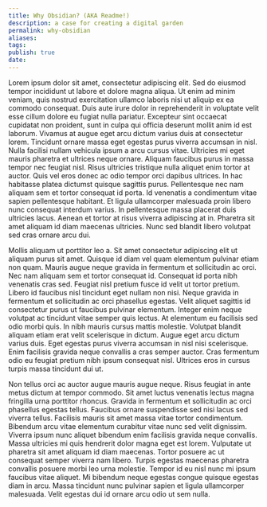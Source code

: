 ```yaml
---
title: Why Obsidian? (AKA Readme!)
description: a case for creating a digital garden
permalink: why-obsidian
aliases: 
tags: 
publish: true 
date: 
---
```

Lorem ipsum dolor sit amet, consectetur adipiscing elit. Sed do eiusmod tempor incididunt ut labore et dolore magna aliqua. Ut enim ad minim veniam, quis nostrud exercitation ullamco laboris nisi ut aliquip ex ea commodo consequat. Duis aute irure dolor in reprehenderit in voluptate velit esse cillum dolore eu fugiat nulla pariatur. Excepteur sint occaecat cupidatat non proident, sunt in culpa qui officia deserunt mollit anim id est laborum. Vivamus at augue eget arcu dictum varius duis at consectetur lorem. Tincidunt ornare massa eget egestas purus viverra accumsan in nisl. Nulla facilisi nullam vehicula ipsum a arcu cursus vitae. Ultricies mi eget mauris pharetra et ultrices neque ornare. Aliquam faucibus purus in massa tempor nec feugiat nisl. Risus ultricies tristique nulla aliquet enim tortor at auctor. Quis vel eros donec ac odio tempor orci dapibus ultrices. In hac habitasse platea dictumst quisque sagittis purus. Pellentesque nec nam aliquam sem et tortor consequat id porta. Id venenatis a condimentum vitae sapien pellentesque habitant. Et ligula ullamcorper malesuada proin libero nunc consequat interdum varius. In pellentesque massa placerat duis ultricies lacus. Aenean et tortor at risus viverra adipiscing at in. Pharetra sit amet aliquam id diam maecenas ultricies. Nunc sed blandit libero volutpat sed cras ornare arcu dui.

Mollis aliquam ut porttitor leo a. Sit amet consectetur adipiscing elit ut aliquam purus sit amet. Quisque id diam vel quam elementum pulvinar etiam non quam. Mauris augue neque gravida in fermentum et sollicitudin ac orci. Nec nam aliquam sem et tortor consequat id. Consequat id porta nibh venenatis cras sed. Feugiat nisl pretium fusce id velit ut tortor pretium. Libero id faucibus nisl tincidunt eget nullam non nisi. Neque gravida in fermentum et sollicitudin ac orci phasellus egestas. Velit aliquet sagittis id consectetur purus ut faucibus pulvinar elementum. Integer enim neque volutpat ac tincidunt vitae semper quis lectus. At elementum eu facilisis sed odio morbi quis. In nibh mauris cursus mattis molestie. Volutpat blandit aliquam etiam erat velit scelerisque in dictum. Augue eget arcu dictum varius duis. Eget egestas purus viverra accumsan in nisl nisi scelerisque. Enim facilisis gravida neque convallis a cras semper auctor. Cras fermentum odio eu feugiat pretium nibh ipsum consequat nisl. Ultrices eros in cursus turpis massa tincidunt dui ut.

Non tellus orci ac auctor augue mauris augue neque. Risus feugiat in ante metus dictum at tempor commodo. Sit amet luctus venenatis lectus magna fringilla urna porttitor rhoncus. Gravida in fermentum et sollicitudin ac orci phasellus egestas tellus. Faucibus ornare suspendisse sed nisi lacus sed viverra tellus. Facilisis mauris sit amet massa vitae tortor condimentum. Bibendum arcu vitae elementum curabitur vitae nunc sed velit dignissim. Viverra ipsum nunc aliquet bibendum enim facilisis gravida neque convallis. Massa ultricies mi quis hendrerit dolor magna eget est lorem. Vulputate ut pharetra sit amet aliquam id diam maecenas. Tortor posuere ac ut consequat semper viverra nam libero. Turpis egestas maecenas pharetra convallis posuere morbi leo urna molestie. Tempor id eu nisl nunc mi ipsum faucibus vitae aliquet. Mi bibendum neque egestas congue quisque egestas diam in arcu. Massa tincidunt nunc pulvinar sapien et ligula ullamcorper malesuada. Velit egestas dui id ornare arcu odio ut sem nulla. 